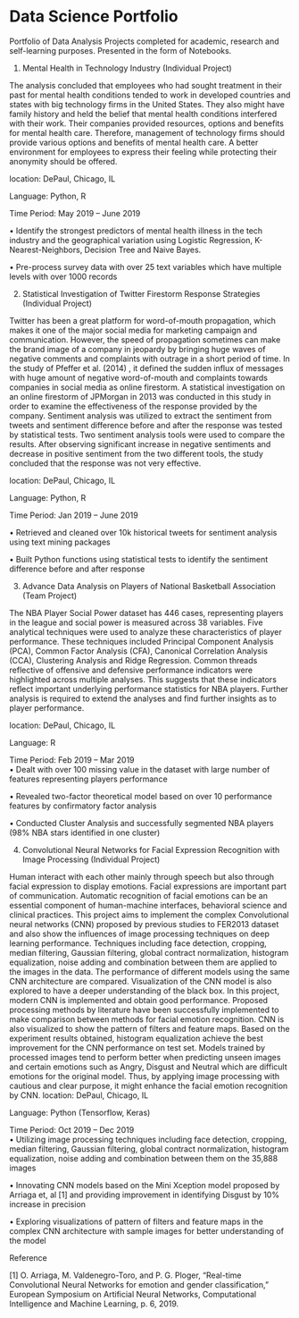 # Data Science Portfolio
Portfolio of Data Analysis Projects completed for academic, research and self-learning purposes. Presented in the form of Notebooks.

1. 	Mental Health in Technology Industry (Individual Project)

The analysis concluded that employees who had sought treatment in their past for mental health conditions tended to work in developed countries and states with big technology firms in the United States. They also might have family history and held the belief that mental health conditions interfered with their work. Their companies provided resources, options and benefits for mental health care. Therefore, management of technology firms should provide various options and benefits of mental health care. A better environment for employees to express their feeling while protecting their anonymity should be offered. 

location: DePaul, Chicago, IL

Language: Python, R 

Time Period: May 2019 – June 2019
	
•	Identify the strongest predictors of mental health illness in the tech industry and the geographical variation using Logistic Regression, K-Nearest-Neighbors, Decision Tree and Naive Bayes. 

•	Pre-process survey data with over 25 text variables which have multiple levels with over 1000 records


2. Statistical Investigation of Twitter Firestorm Response Strategies (Individual Project)

Twitter has been a great platform for word-of-mouth propagation, which makes it one of the major social media for marketing campaign and communication. However, the speed of propagation sometimes can make the brand image of a company in jeopardy by bringing huge waves of negative comments and complaints with outrage in a short period of time. In the study of Pfeffer et al. (2014) , it defined the sudden influx of messages with huge amount of negative word-of-mouth and complaints towards companies in social media as online firestorm. A statistical investigation on an online firestorm of JPMorgan in 2013 was conducted in this study in order to examine the effectiveness of the response provided by the company.  Sentiment analysis was utilized to extract the sentiment from tweets and sentiment difference before and after the response was tested by statistical tests. Two sentiment analysis tools were used to compare the results. After observing significant increase in negative sentiments and decrease in positive sentiment from the two different tools, the study concluded that the response was not very effective.
	
location: DePaul, Chicago, IL

Language: Python, R         

Time Period: Jan 2019 – June 2019

•	Retrieved and cleaned over 10k historical tweets for sentiment analysis using text mining packages

•	Built Python functions using statistical tests to identify the sentiment difference before and after response

3. Advance Data Analysis on Players of National Basketball Association  (Team Project)

The NBA Player Social Power dataset has 446 cases, representing players in the league and social power is measured across 38 variables. Five analytical techniques were used to analyze these characteristics of player performance. These techniques included Principal Component Analysis (PCA), Common Factor Analysis (CFA), Canonical Correlation Analysis (CCA), Clustering Analysis and Ridge Regression. Common threads reflective of offensive and defensive performance indicators were highlighted across multiple analyses. This suggests that these indicators reflect important underlying performance statistics for NBA players. Further analysis is required to extend the analyses and find further insights as to player performance. 

location: DePaul, Chicago, IL

Language: R         

Time Period: Feb 2019 – Mar 2019                                                                                                                                                                                              
•	Dealt with over 100 missing value in the dataset with large number of features representing players performance

•	Revealed two-factor theoretical model based on over 10 performance features by confirmatory factor analysis

•	Conducted Cluster Analysis and successfully segmented NBA players (98% NBA stars identified in one cluster)



4. Convolutional Neural Networks for Facial Expression Recognition with Image Processing (Individual Project)

Human interact with each other mainly through speech but also through facial expression to display emotions. Facial expressions are important part of communication. Automatic recognition of facial emotions can be an essential component of human-machine interfaces, behavioral science and clinical practices.
This project aims to implement the complex Convolutional neural networks (CNN) proposed by previous studies to FER2013 dataset and also show the influences of image processing techniques on deep learning performance. Techniques including face detection, cropping, median filtering, Gaussian filtering, global contract normalization, histogram equalization, noise adding and combination between them are applied to the images in the data. The performance of different models using the same CNN architecture are compared. Visualization of the CNN model is also explored to have a deeper understanding of the black box.
In this project, modern CNN is implemented and obtain good performance. Proposed processing methods by literature have been successfully implemented to make comparison between methods for facial emotion recognition. CNN is also visualized to show the pattern of filters and feature maps. Based on the experiment results obtained, histogram equalization achieve the best improvement for the CNN performance on test set. Models trained by processed images tend to perform better when predicting unseen images and certain emotions such as Angry, Disgust and Neutral which are difficult emotions for the original model. Thus, by applying image processing with cautious and clear purpose, it might enhance the facial emotion recognition by CNN.
location: DePaul, Chicago, IL

Language: Python (Tensorflow, Keras)

Time Period: Oct 2019 – Dec 2019                                                                                                                                                                                              
•	Utilizing image processing techniques including face detection, cropping, median filtering, Gaussian filtering, global
	contract normalization, histogram equalization, noise adding and combination between them on the 35,888 images 

•	Innovating CNN models based on the Mini Xception model proposed by Arriaga et, al [1] and providing improvement in
	identifying Disgust by 10% increase in precision

•	Exploring visualizations of pattern of filters and feature maps in the complex CNN architecture with sample images for 
	better understanding of the model
	

Reference

[1] O. Arriaga, M. Valdenegro-Toro, and P. G. Ploger, “Real-time Convolutional Neural Networks for emotion and gender classification,” European Symposium on Artificial Neural Networks, Computational Intelligence and Machine Learning, p. 6, 2019.



